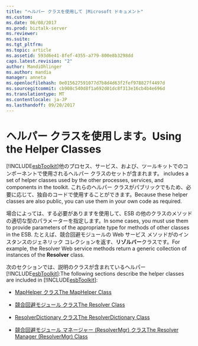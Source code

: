 ```yaml
---
title: "ヘルパー クラスを使用して |Microsoft ドキュメント"
ms.custom: 
ms.date: 06/08/2017
ms.prod: biztalk-server
ms.reviewer: 
ms.suite: 
ms.tgt_pltfrm: 
ms.topic: article
ms.assetid: 593d6e41-8fef-4355-a779-800e8b3298dd
caps.latest.revision: "2"
author: MandiOhlinger
ms.author: mandia
manager: anneta
ms.openlocfilehash: 0e015627591077d7b8d4d63f2fef978827f4497d
ms.sourcegitcommit: cb908c540d8f1a692d01dc8f313e16cb4b4e696d
ms.translationtype: MT
ms.contentlocale: ja-JP
ms.lasthandoff: 09/20/2017
---
```

# <a name="using-the-helper-classes"></a><span data-ttu-id="11ff6-102">ヘルパー クラスを使用します。</span><span class="sxs-lookup"><span data-stu-id="11ff6-102">Using the Helper Classes</span></span>
[!INCLUDE[esbToolkit](../includes/esbtoolkit-md.md)]<span data-ttu-id="11ff6-103">他のプロセス、サービス、および、ツールキットでのコンポーネントで使用されるヘルパー クラスのセットが含まれます。</span><span class="sxs-lookup"><span data-stu-id="11ff6-103"> includes a set of helper classes used by the other processes, services, and components in the toolkit.</span></span> <span data-ttu-id="11ff6-104">これらのヘルパー クラスがパブリックでもため、必要に応じて、独自のコードで使用することができます。</span><span class="sxs-lookup"><span data-stu-id="11ff6-104">Because these helper classes are also public, you can use them in your own code as required.</span></span>  
  
 <span data-ttu-id="11ff6-105">場合によっては、する必要がありますを使用して、ESB の他のクラスのメソッドの適切な型のパラメーターを指定します。</span><span class="sxs-lookup"><span data-stu-id="11ff6-105">In some cases, you must use them to provide parameters of the appropriate type for methods of other classes in the ESB.</span></span> <span data-ttu-id="11ff6-106">たとえば、競合回避モジュールの Web サービス メソッドがのインスタンスのジェネリック コレクションを返す、**リゾルバー**クラスです。</span><span class="sxs-lookup"><span data-stu-id="11ff6-106">For example, the Resolver Web service methods return a generic collection of instances of the **Resolver** class.</span></span>  
  
 <span data-ttu-id="11ff6-107">次のセクションでは、説明のクラスが含まれているヘルパー [!INCLUDE[esbToolkit](../includes/esbtoolkit-md.md)]:</span><span class="sxs-lookup"><span data-stu-id="11ff6-107">The following sections describe the helper classes are included in [!INCLUDE[esbToolkit](../includes/esbtoolkit-md.md)]:</span></span>  
  
-   [<span data-ttu-id="11ff6-108">MapHelper クラス</span><span class="sxs-lookup"><span data-stu-id="11ff6-108">The MapHelper Class</span></span>](../esb-toolkit/the-maphelper-class.md)  
  
-   [<span data-ttu-id="11ff6-109">競合回避モジュール クラス</span><span class="sxs-lookup"><span data-stu-id="11ff6-109">The Resolver Class</span></span>](../esb-toolkit/the-resolver-class.md)  
  
-   [<span data-ttu-id="11ff6-110">ResolverDictionary クラス</span><span class="sxs-lookup"><span data-stu-id="11ff6-110">The ResolverDictionary Class</span></span>](../esb-toolkit/the-resolverdictionary-class.md)  
  
-   [<span data-ttu-id="11ff6-111">競合回避モジュール マネージャー (ResolverMgr) クラス</span><span class="sxs-lookup"><span data-stu-id="11ff6-111">The Resolver Manager (ResolverMgr) Class</span></span>](../esb-toolkit/the-resolver-manager-resolvermgr-class.md)